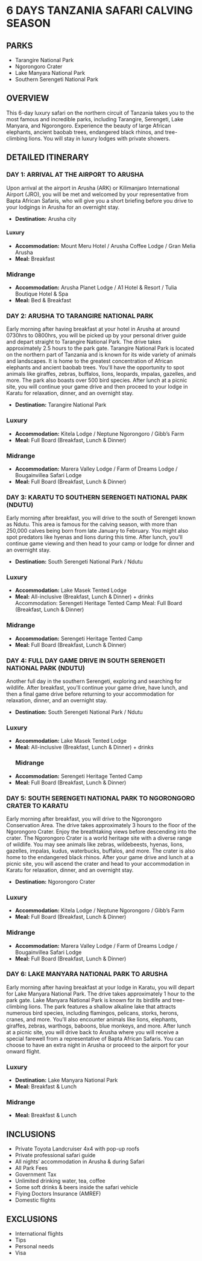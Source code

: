 <script lang="ts">
import AccommodationToggle from '../AccommodationToggle.svelte';

const accommodationOptions = [
  { label: 'Luxury', index: 0, for: 'luxury' },
	{ label: 'Midrange', index: 1, for: 'midrange' },
];

</script>

# 6 DAYS TANZANIA SAFARI CALVING SEASON

<AccommodationToggle promotions={accommodationOptions}/>

## PARKS

- Tarangire National Park
- Ngorongoro Crater
- Lake Manyara National Park
- Southern Serengeti National Park

## OVERVIEW

This 6-day luxury safari on the northern circuit of Tanzania takes you to the most famous and incredible parks, including Tarangire, Serengeti, Lake Manyara, and Ngorongoro. Experience the beauty of large African elephants, ancient baobab trees, endangered black rhinos, and tree-climbing lions. You will stay in luxury lodges with private showers.

## DETAILED ITINERARY

### DAY 1: ARRIVAL AT THE AIRPORT TO ARUSHA

Upon arrival at the airport in Arusha (ARK) or Kilimanjaro International Airport (JRO), you will be met and welcomed by your representative from Bapta African Safaris, who will give you a short briefing before you drive to your lodgings in Arusha for an overnight stay.

- **Destination:** Arusha city

#### Luxury

- **Accommodation:** Mount Meru Hotel / Arusha Coffee Lodge / Gran Melia Arusha
- **Meal:** Breakfast

### Midrange

- **Accommodation:** Arusha Planet Lodge / A1 Hotel & Resort / Tulia Boutique Hotel & Spa
- **Meal:** Bed & Breakfast

### DAY 2: ARUSHA TO TARANGIRE NATIONAL PARK

Early morning after having breakfast at your hotel in Arusha at around 0730hrs to 0800hrs, you will be picked up by your personal driver guide and depart straight to Tarangire National Park. The drive takes approximately 2.5 hours to the park gate. Tarangire National Park is located on the northern part of Tanzania and is known for its wide variety of animals and landscapes. It is home to the greatest concentration of African elephants and ancient baobab trees. You'll have the opportunity to spot animals like giraffes, zebras, buffalos, lions, leopards, impalas, gazelles, and more. The park also boasts over 500 bird species. After lunch at a picnic site, you will continue your game drive and then proceed to your lodge in Karatu for relaxation, dinner, and an overnight stay.

- **Destination:** Tarangire National Park

### Luxury

- **Accommodation:** Kitela Lodge / Neptune Ngorongoro / Gibb’s Farm
- **Meal:** Full Board (Breakfast, Lunch & Dinner)

### Midrange

- **Accommodation:** Marera Valley Lodge / Farm of Dreams Lodge / Bougainvillea Safari Lodge
- **Meal:** Full Board (Breakfast, Lunch & Dinner)

### DAY 3: KARATU TO SOUTHERN SERENGETI NATIONAL PARK (NDUTU)

Early morning after breakfast, you will drive to the south of Serengeti known as Ndutu. This area is famous for the calving season, with more than 250,000 calves being born from late January to February. You might also spot predators like hyenas and lions during this time. After lunch, you'll continue game viewing and then head to your camp or lodge for dinner and an overnight stay.

- **Destination:** South Serengeti National Park / Ndutu

### Luxury

- **Accommodation:** Lake Masek Tented Lodge
- **Meal:** All-inclusive (Breakfast, Lunch & Dinner) + drinks
  Accommodation: Serengeti Heritage Tented Camp
  Meal: Full Board (Breakfast, Lunch & Dinner)

### Midrange

- **Accommodation:** Serengeti Heritage Tented Camp
- **Meal:** Full Board (Breakfast, Lunch & Dinner)

### DAY 4: FULL DAY GAME DRIVE IN SOUTH SERENGETI NATIONAL PARK (NDUTU)

Another full day in the southern Serengeti, exploring and searching for wildlife. After breakfast, you'll continue your game drive, have lunch, and then a final game drive before returning to your accommodation for relaxation, dinner, and an overnight stay.

- **Destination:** South Serengeti National Park / Ndutu

### Luxury

- **Accommodation:** Lake Masek Tented Lodge
- **Meal:** All-inclusive (Breakfast, Lunch & Dinner) + drinks
  ### Midrange
- **Accommodation:** Serengeti Heritage Tented Camp
- **Meal:** Full Board (Breakfast, Lunch & Dinner)

### DAY 5: SOUTH SERENGETI NATIONAL PARK TO NGORONGORO CRATER TO KARATU

Early morning after breakfast, you will drive to the Ngorongoro Conservation Area. The drive takes approximately 3 hours to the floor of the Ngorongoro Crater. Enjoy the breathtaking views before descending into the crater. The Ngorongoro Crater is a world heritage site with a diverse range of wildlife. You may see animals like zebras, wildebeests, hyenas, lions, gazelles, impalas, kudus, waterbucks, buffalos, and more. The crater is also home to the endangered black rhinos. After your game drive and lunch at a picnic site, you will ascend the crater and head to your accommodation in Karatu for relaxation, dinner, and an overnight stay.

- **Destination:** Ngorongoro Crater

### Luxury

- **Accommodation:** Kitela Lodge / Neptune Ngorongoro / Gibb’s Farm
- **Meal:** Full Board (Breakfast, Lunch & Dinner)

### Midrange

- **Accommodation:** Marera Valley Lodge / Farm of Dreams Lodge / Bougainvillea Safari Lodge
- **Meal:** Full Board (Breakfast, Lunch & Dinner)

### DAY 6: LAKE MANYARA NATIONAL PARK TO ARUSHA

Early morning after having breakfast at your lodge in Karatu, you will depart for Lake Manyara National Park. The drive takes approximately 1 hour to the park gate. Lake Manyara National Park is known for its birdlife and tree-climbing lions. The park features a shallow alkaline lake that attracts numerous bird species, including flamingos, pelicans, storks, herons, cranes, and more. You'll also encounter animals like lions, elephants, giraffes, zebras, warthogs, baboons, blue monkeys, and more. After lunch at a picnic site, you will drive back to Arusha where you will receive a special farewell from a representative of Bapta African Safaris. You can choose to have an extra night in Arusha or proceed to the airport for your onward flight.

### Luxury

- **Destination:** Lake Manyara National Park
- **Meal:** Breakfast & Lunch

### Midrange

- **Meal:** Breakfast & Lunch

## INCLUSIONS

- Private Toyota Landcruiser 4x4 with pop-up roofs
- Private professional safari guide
- All nights’ accommodation in Arusha & during Safari
- All Park Fees
- Government Tax
- Unlimited drinking water, tea, coffee
- Some soft drinks & beers inside the safari vehicle
- Flying Doctors Insurance (AMREF)
- Domestic flights

## EXCLUSIONS

- International flights
- Tips
- Personal needs
- Visa
